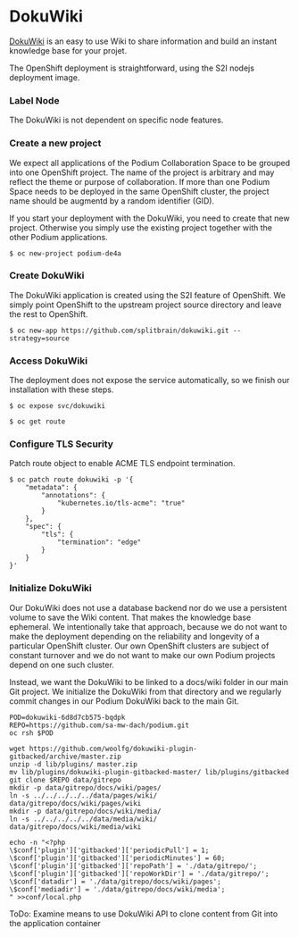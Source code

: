 # DokuWiki
[DokuWiki](https://www.dokuwiki.org/) is an easy to use Wiki to share information and build an instant knowledge base for your projet.

The OpenShift deployment is straightforward, using the S2I nodejs deployment image.

### Label Node
The DokuWiki is not dependent on specific node features.

### Create a new project

We expect all applications of the Podium Collaboration Space to be grouped into one OpenShift project. The name of the project is arbitrary and may reflect the theme or purpose of collaboration. If more than one Podium Space needs to be deployed in the same OpenShift cluster, the project name should be augmentd by a random identifier (GID).

If you start your deployment with the DokuWiki, you need to create that new project. Otherwise you simply use the existing project together with the other Podium applications.

```$ oc new-project podium-de4a```

### Create DokuWiki
The DokuWiki application is created using the S2I feature of OpenShift. We simply point OpenShift to the upstream project source directory and leave the rest to OpenShift.

```$ oc new-app https://github.com/splitbrain/dokuwiki.git --strategy=source```

### Access DokuWiki
The deployment does not expose the service automatically, so we finish our installation with these steps.

```$ oc expose svc/dokuwiki```

```$ oc get route```

### Configure TLS Security

Patch route object to enable ACME TLS endpoint termination.

```
$ oc patch route dokuwiki -p '{
    "metadata": {
        "annotations": {
            "kubernetes.io/tls-acme": "true"
        }
    },
    "spec": {
        "tls": {
            "termination": "edge"
        }
    }
}'
```

### Initialize DokuWiki

Our DokuWiki does not use a database backend nor do we use a persistent volume to save the Wiki content. That makes the knowledge base ephemeral. We intentionally take that approach, because we do not want to make the deployment depending on the reliability and longevity of a particular OpenShift cluster. Our own OpenShift clusters are subject of constant turnover and we do not want to make our own Podium projects depend on one such cluster.

Instead, we want the DokuWiki to be linked to a docs/wiki folder in our main Git project. We initialize the DokuWiki from that directory and we regularly commit changes in our Podium DokuWiki back to the main Git.

```
POD=dokuwiki-6d8d7cb575-bqdpk
REPO=https://github.com/sa-mw-dach/podium.git
oc rsh $POD

wget https://github.com/woolfg/dokuwiki-plugin-gitbacked/archive/master.zip
unzip -d lib/plugins/ master.zip
mv lib/plugins/dokuwiki-plugin-gitbacked-master/ lib/plugins/gitbacked
git clone $REPO data/gitrepo
mkdir -p data/gitrepo/docs/wiki/pages/
ln -s ../../../../../data/pages/wiki/ data/gitrepo/docs/wiki/pages/wiki
mkdir -p data/gitrepo/docs/wiki/media/
ln -s ../../../../../data/media/wiki/ data/gitrepo/docs/wiki/media/wiki

echo -n "<?php
\$conf['plugin']['gitbacked']['periodicPull'] = 1;
\$conf['plugin']['gitbacked']['periodicMinutes'] = 60;
\$conf['plugin']['gitbacked']['repoPath'] = './data/gitrepo/';
\$conf['plugin']['gitbacked']['repoWorkDir'] = './data/gitrepo/';
\$conf['datadir'] = './data/gitrepo/docs/wiki/pages';
\$conf['mediadir'] = './data/gitrepo/docs/wiki/media';
" >>conf/local.php
```

ToDo: Examine means to use DokuWiki API to clone content from Git into the application container

